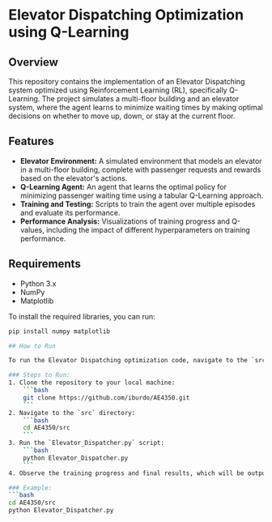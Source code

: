 # Elevator Dispatching Optimization using Q-Learning

## Overview
This repository contains the implementation of an Elevator Dispatching system optimized using Reinforcement Learning (RL), specifically Q-Learning. The project simulates a multi-floor building and an elevator system, where the agent learns to minimize waiting times by making optimal decisions on whether to move up, down, or stay at the current floor.

## Features
- **Elevator Environment:** A simulated environment that models an elevator in a multi-floor building, complete with passenger requests and rewards based on the elevator's actions.
- **Q-Learning Agent:** An agent that learns the optimal policy for minimizing passenger waiting time using a tabular Q-Learning approach.
- **Training and Testing:** Scripts to train the agent over multiple episodes and evaluate its performance.
- **Performance Analysis:** Visualizations of training progress and Q-values, including the impact of different hyperparameters on training performance.

## Requirements
- Python 3.x
- NumPy
- Matplotlib

To install the required libraries, you can run:
```bash
pip install numpy matplotlib

## How to Run

To run the Elevator Dispatching optimization code, navigate to the `src` directory in your terminal and execute the `Elevator_Dispatcher.py` script. This script initializes the elevator environment, trains the Q-learning agent, and evaluates its performance.

### Steps to Run:
1. Clone the repository to your local machine:
    ```bash
    git clone https://github.com/iburdo/AE4350.git
    ```
2. Navigate to the `src` directory:
    ```bash
    cd AE4350/src
    ```
3. Run the `Elevator_Dispatcher.py` script:
    ```bash
    python Elevator_Dispatcher.py
    ```
4. Observe the training progress and final results, which will be output in the terminal and through visualizations.

### Example:
```bash
cd AE4350/src
python Elevator_Dispatcher.py
